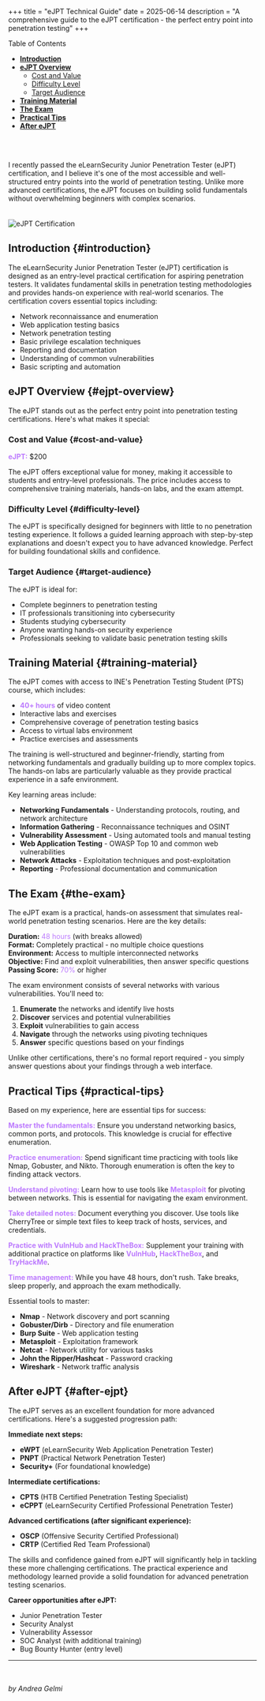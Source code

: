 +++
title = "eJPT Technical Guide"
date = 2025-06-14
description = "A comprehensive guide to the eJPT certification - the perfect entry point into penetration testing"
+++

<div class="has-toc">
<div class="ox-hugo-toc toc">
    <div class="heading">Table of Contents</div>
    <ul>
        <li><a href="#introduction"><strong>Introduction</strong></a></li>
        <li><a href="#ejpt-overview"><strong>eJPT Overview</strong></a>
            <ul>
                <li><a href="#cost-and-value">Cost and Value</a></li>
                <li><a href="#difficulty-level">Difficulty Level</a></li>
                <li><a href="#target-audience">Target Audience</a></li>
            </ul>
        </li>
        <li><a href="#training-material"><strong>Training Material</strong></a></li>
        <li><a href="#the-exam"><strong>The Exam</strong></a></li>
        <li><a href="#practical-tips"><strong>Practical Tips</strong></a></li>
        <li><a href="#after-ejpt"><strong>After eJPT</strong></a></li>
    </ul>
</div>
</div>
<br><br>

I recently passed the eLearnSecurity Junior Penetration Tester (eJPT) certification, and I believe it's one of the most accessible and well-structured entry points into the world of penetration testing. Unlike more advanced certifications, the eJPT focuses on building solid fundamentals without overwhelming beginners with complex scenarios.
<br><br><br>
<img src="/images/ejpt.png" alt="eJPT Certification" style="display: block; margin: 0 auto;" />

## Introduction {#introduction}

The eLearnSecurity Junior Penetration Tester (eJPT) certification is designed as an entry-level practical certification for aspiring penetration testers. It validates fundamental skills in penetration testing methodologies and provides hands-on experience with real-world scenarios. The certification covers essential topics including:

- Network reconnaissance and enumeration
- Web application testing basics
- Network penetration testing
- Basic privilege escalation techniques
- Reporting and documentation
- Understanding of common vulnerabilities
- Basic scripting and automation

## eJPT Overview {#ejpt-overview}

The eJPT stands out as the perfect entry point into penetration testing certifications. Here's what makes it special:

### Cost and Value {#cost-and-value}

<a style="color: #bc7afe; text-decoration: none; cursor: default;">**eJPT:**</a> $200

The eJPT offers exceptional value for money, making it accessible to students and entry-level professionals. The price includes access to comprehensive training materials, hands-on labs, and the exam attempt.

### Difficulty Level {#difficulty-level}

The eJPT is specifically designed for beginners with little to no penetration testing experience. It follows a guided learning approach with step-by-step explanations and doesn't expect you to have advanced knowledge. Perfect for building foundational skills and confidence.

### Target Audience {#target-audience}

The eJPT is ideal for:
- Complete beginners to penetration testing
- IT professionals transitioning into cybersecurity
- Students studying cybersecurity
- Anyone wanting hands-on security experience
- Professionals seeking to validate basic penetration testing skills

## Training Material {#training-material}

The eJPT comes with access to INE's Penetration Testing Student (PTS) course, which includes:

- <a style="color: #bc7afe; text-decoration: none; cursor: default;">**40+ hours**</a> of video content
- Interactive labs and exercises
- Comprehensive coverage of penetration testing basics
- Access to virtual labs environment
- Practice exercises and assessments

The training is well-structured and beginner-friendly, starting from networking fundamentals and gradually building up to more complex topics. The hands-on labs are particularly valuable as they provide practical experience in a safe environment.

Key learning areas include:

- **Networking Fundamentals** - Understanding protocols, routing, and network architecture
- **Information Gathering** - Reconnaissance techniques and OSINT
- **Vulnerability Assessment** - Using automated tools and manual testing
- **Web Application Testing** - OWASP Top 10 and common web vulnerabilities
- **Network Attacks** - Exploitation techniques and post-exploitation
- **Reporting** - Professional documentation and communication

## The Exam {#the-exam}

The eJPT exam is a practical, hands-on assessment that simulates real-world penetration testing scenarios. Here are the key details:

**Duration:** <a style="color: #bc7afe; text-decoration: none; cursor: default;">48 hours</a> (with breaks allowed)  
**Format:** Completely practical - no multiple choice questions  
**Environment:** Access to multiple interconnected networks  
**Objective:** Find and exploit vulnerabilities, then answer specific questions  
**Passing Score:** <a style="color: #bc7afe; text-decoration: none; cursor: default;">70%</a> or higher

The exam environment consists of several networks with various vulnerabilities. You'll need to:

1. **Enumerate** the networks and identify live hosts
2. **Discover** services and potential vulnerabilities
3. **Exploit** vulnerabilities to gain access
4. **Navigate** through the networks using pivoting techniques
5. **Answer** specific questions based on your findings

Unlike other certifications, there's no formal report required - you simply answer questions about your findings through a web interface.

## Practical Tips {#practical-tips}

Based on my experience, here are essential tips for success:

<a style="color: #bc7afe; text-decoration: none; cursor: default;">**Master the fundamentals:**</a> Ensure you understand networking basics, common ports, and protocols. This knowledge is crucial for effective enumeration.

<a style="color: #bc7afe; text-decoration: none; cursor: default;">**Practice enumeration:**</a> Spend significant time practicing with tools like Nmap, Gobuster, and Nikto. Thorough enumeration is often the key to finding attack vectors.

<a style="color: #bc7afe; text-decoration: none; cursor: default;">**Understand pivoting:**</a> Learn how to use tools like <a style="color: #bc7afe; text-decoration: none; cursor: default;">**Metasploit**</a> for pivoting between networks. This is essential for navigating the exam environment.

<a style="color: #bc7afe; text-decoration: none; cursor: default;">**Take detailed notes:**</a> Document everything you discover. Use tools like CherryTree or simple text files to keep track of hosts, services, and credentials.

<a style="color: #bc7afe; text-decoration: none; cursor: default;">**Practice with VulnHub and HackTheBox:**</a> Supplement your training with additional practice on platforms like <a style="color: #bc7afe; text-decoration: none; cursor: default;">**VulnHub**</a>, <a style="color: #bc7afe; text-decoration: none; cursor: default;">**HackTheBox**</a>, and <a style="color: #bc7afe; text-decoration: none; cursor: default;">**TryHackMe**</a>.

<a style="color: #bc7afe; text-decoration: none; cursor: default;">**Time management:**</a> While you have 48 hours, don't rush. Take breaks, sleep properly, and approach the exam methodically.

Essential tools to master:

- **Nmap** - Network discovery and port scanning
- **Gobuster/Dirb** - Directory and file enumeration
- **Burp Suite** - Web application testing
- **Metasploit** - Exploitation framework
- **Netcat** - Network utility for various tasks
- **John the Ripper/Hashcat** - Password cracking
- **Wireshark** - Network traffic analysis

## After eJPT {#after-ejpt}

The eJPT serves as an excellent foundation for more advanced certifications. Here's a suggested progression path:

**Immediate next steps:**
- **eWPT** (eLearnSecurity Web Application Penetration Tester)
- **PNPT** (Practical Network Penetration Tester)
- **Security+** (For foundational knowledge)

**Intermediate certifications:**
- **CPTS** (HTB Certified Penetration Testing Specialist)
- **eCPPT** (eLearnSecurity Certified Professional Penetration Tester)

**Advanced certifications (after significant experience):**
- **OSCP** (Offensive Security Certified Professional)
- **CRTP** (Certified Red Team Professional)

The skills and confidence gained from eJPT will significantly help in tackling these more challenging certifications. The practical experience and methodology learned provide a solid foundation for advanced penetration testing scenarios.

**Career opportunities after eJPT:**
- Junior Penetration Tester
- Security Analyst
- Vulnerability Assessor
- SOC Analyst (with additional training)
- Bug Bounty Hunter (entry level)

---
<br><br>
*by Andrea Gelmi*
